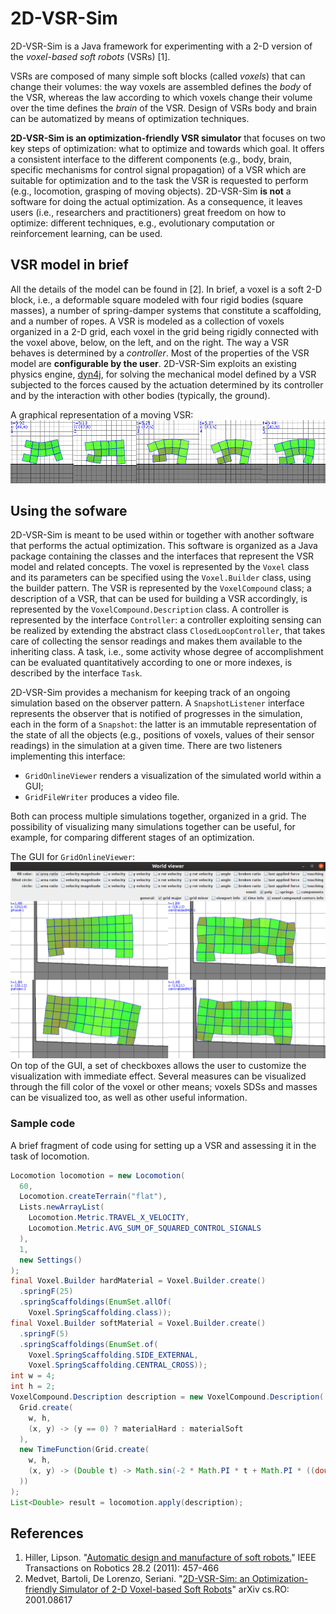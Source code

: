 # 2D-VSR-Sim
2D-VSR-Sim is a Java framework for experimenting with a 2-D version of the *voxel-based soft robots* (VSRs) [1].

VSRs are composed of many simple soft blocks (called *voxels*) that can change their volumes: the way voxels are assembled defines the *body* of the VSR, whereas the law according to which voxels change their volume over the time defines the *brain* of the VSR.
Design of VSRs body and brain can be automatized by means of optimization techniques.

**2D-VSR-Sim is an optimization-friendly VSR simulator** that focuses on two key steps of optimization: what to optimize and towards which goal. It offers a consistent interface to the different components (e.g., body, brain, specific mechanisms for control signal propagation) of a VSR which are suitable for optimization and to the task the VSR is requested to perform (e.g., locomotion, grasping of moving objects).
2D-VSR-Sim **is not** a software for doing the actual optimization. As a consequence, it leaves users (i.e., researchers and practitioners) great freedom on how to optimize: different techniques, e.g., evolutionary computation or reinforcement learning, can be used.

## VSR model in brief
All the details of the model can be found in [2].
In brief, a voxel is a soft 2-D block, i.e., a deformable square modeled with four rigid bodies (square masses), a number of spring-damper systems that constitute a scaffolding, and a number of ropes. A VSR is modeled as a collection of voxels organized in a 2-D grid, each voxel in the grid being rigidly connected with the voxel above, below, on the left, and on the right. The way a VSR behaves is determined by a *controller*. Most of the properties of the VSR model are **configurable by the user**.
2D-VSR-Sim exploits an existing physics engine, [dyn4j](http://www.dyn4j.org/), for solving the mechanical model defined by a VSR subjected to the forces caused by the actuation determined by its controller and by the interaction with other bodies (typically, the ground).

A graphical representation of a moving VSR:
![A graphical representation of a moving VSR](/assets/frames.png)

## Using the sofware
2D-VSR-Sim is meant to be used within or together with another software that performs the actual optimization.
This software is organized as a Java package containing the classes and the interfaces that represent the VSR model and related concepts.
The voxel is represented by the `Voxel` class and its parameters can be specified using the `Voxel.Builder` class, using the builder pattern. The VSR is represented by the `VoxelCompound` class; a description of a VSR, that can be used for building a VSR accordingly, is represented by the `VoxelCompound.Description` class.
A controller is represented by the interface `Controller`: a controller exploiting sensing can be realized by extending the abstract class `ClosedLoopController`, that takes care of collecting the sensor readings and makes them available to the inheriting class. A task, i.e., some activity whose degree of accomplishment can be evaluated quantitatively according to one or more indexes, is described by the interface `Task`.

2D-VSR-Sim provides a mechanism for keeping track of an ongoing simulation based on the observer pattern. A `SnapshotListener` interface represents the observer that is notified of progresses in the simulation, each in the form of a `Snapshot`: the latter is an immutable representation of the state of all the objects (e.g., positions of voxels, values of their sensor readings) in the simulation at a given time. There are two listeners implementing this interface:
 - `GridOnlineViewer` renders a visualization of the simulated world within a GUI;
 - `GridFileWriter` produces a video file.

Both can process multiple simulations together, organized in a grid. The possibility of visualizing many simulations together can be useful, for example, for comparing different stages of an optimization.

The GUI for `GridOnlineViewer`:
![The GUI of the simulation viewer](/assets/gui.png)
On top of the GUI, a set of checkboxes allows the user to customize the visualization with immediate effect. Several measures can be visualized through the fill color of the voxel or other means; voxels SDSs and masses can be visualized too, as well as other useful information.

### Sample code
A brief fragment of code using for setting up a VSR and assessing it in the task of locomotion.
```java
Locomotion locomotion = new Locomotion(
  60,
  Locomotion.createTerrain("flat"),
  Lists.newArrayList(
    Locomotion.Metric.TRAVEL_X_VELOCITY,
    Locomotion.Metric.AVG_SUM_OF_SQUARED_CONTROL_SIGNALS
  ),
  1,
  new Settings()
);
final Voxel.Builder hardMaterial = Voxel.Builder.create()
  .springF(25)
  .springScaffoldings(EnumSet.allOf(
    Voxel.SpringScaffolding.class));
final Voxel.Builder softMaterial = Voxel.Builder.create()
  .springF(5)
  .springScaffoldings(EnumSet.of(
    Voxel.SpringScaffolding.SIDE_EXTERNAL,
    Voxel.SpringScaffolding.CENTRAL_CROSS));
int w = 4;
int h = 2;
VoxelCompound.Description description = new VoxelCompound.Description(
  Grid.create(
    w, h,
    (x, y) -> (y == 0) ? materialHard : materialSoft
  ),
  new TimeFunction(Grid.create(
    w, h,
    (x, y) -> (Double t) -> Math.sin(-2 * Math.PI * t + Math.PI * ((double) x / (double) w))
  ))
);
List<Double> result = locomotion.apply(description);
```

## References
1. Hiller, Lipson. "[Automatic design and manufacture of soft robots.](https://ieeexplore.ieee.org/abstract/document/6096440)" IEEE Transactions on Robotics 28.2 (2011): 457-466 
2. Medvet, Bartoli, De Lorenzo, Seriani. "[2D-VSR-Sim: an Optimization-friendly Simulator of 2-D Voxel-based Soft Robots](https://arxiv.org/abs/2001.08617)" arXiv cs.RO: 2001.08617
